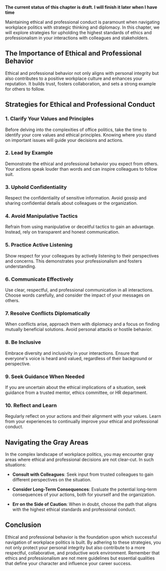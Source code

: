**The current status of this chapter is draft. I will finish it later when I have time**

Maintaining ethical and professional conduct is paramount when navigating workplace politics with strategic thinking and diplomacy. In this chapter, we will explore strategies for upholding the highest standards of ethics and professionalism in your interactions with colleagues and stakeholders.

The Importance of Ethical and Professional Behavior
---------------------------------------------------

Ethical and professional behavior not only aligns with personal integrity but also contributes to a positive workplace culture and enhances your reputation. It builds trust, fosters collaboration, and sets a strong example for others to follow.

Strategies for Ethical and Professional Conduct
-----------------------------------------------

### **1. Clarify Your Values and Principles**

Before delving into the complexities of office politics, take the time to identify your core values and ethical principles. Knowing where you stand on important issues will guide your decisions and actions.

### **2. Lead by Example**

Demonstrate the ethical and professional behavior you expect from others. Your actions speak louder than words and can inspire colleagues to follow suit.

### **3. Uphold Confidentiality**

Respect the confidentiality of sensitive information. Avoid gossip and sharing confidential details about colleagues or the organization.

### **4. Avoid Manipulative Tactics**

Refrain from using manipulative or deceitful tactics to gain an advantage. Instead, rely on transparent and honest communication.

### **5. Practice Active Listening**

Show respect for your colleagues by actively listening to their perspectives and concerns. This demonstrates your professionalism and fosters understanding.

### **6. Communicate Effectively**

Use clear, respectful, and professional communication in all interactions. Choose words carefully, and consider the impact of your messages on others.

### **7. Resolve Conflicts Diplomatically**

When conflicts arise, approach them with diplomacy and a focus on finding mutually beneficial solutions. Avoid personal attacks or hostile behavior.

### **8. Be Inclusive**

Embrace diversity and inclusivity in your interactions. Ensure that everyone's voice is heard and valued, regardless of their background or perspective.

### **9. Seek Guidance When Needed**

If you are uncertain about the ethical implications of a situation, seek guidance from a trusted mentor, ethics committee, or HR department.

### **10. Reflect and Learn**

Regularly reflect on your actions and their alignment with your values. Learn from your experiences to continually improve your ethical and professional conduct.

Navigating the Gray Areas
-------------------------

In the complex landscape of workplace politics, you may encounter gray areas where ethical and professional decisions are not clear-cut. In such situations:

* **Consult with Colleagues**: Seek input from trusted colleagues to gain different perspectives on the situation.

* **Consider Long-Term Consequences**: Evaluate the potential long-term consequences of your actions, both for yourself and the organization.

* **Err on the Side of Caution**: When in doubt, choose the path that aligns with the highest ethical standards and professional conduct.

Conclusion
----------

Ethical and professional behavior is the foundation upon which successful navigation of workplace politics is built. By adhering to these strategies, you not only protect your personal integrity but also contribute to a more respectful, collaborative, and productive work environment. Remember that ethics and professionalism are not mere guidelines but essential qualities that define your character and influence your career success.
